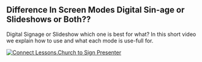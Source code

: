 ## Difference In Screen Modes Digital Sin-age or Slideshows or Both??

Digital Signage or Slideshow which one is best for what? In this short video we explain how to use and what each mode is use-full for.

[![Connect Lessons.Church to Sign Presenter](https://img.youtube.com/vi/OZWnf8iV8gM/0.jpg)](https://www.youtube.com/watch?v=OZWnf8iV8gM)
